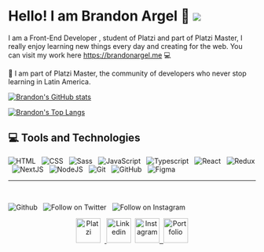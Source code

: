 # Hello! I am Brandon Argel 🚀 ![](https://img.shields.io/badge/Platzi%20Master-C9-7fc719.svg?logo=platzi)

I am a Front-End Developer , student of Platzi and part of Platzi Master, I really enjoy learning new things every day and creating for the web. You can visit my work here https://brandonargel.me 💻

💚 I am part of Platzi Master, the community of developers who never stop learning in Latin America.

[![Brandon's GitHub stats](https://github-readme-stats.vercel.app/api?username=BrandonArgel&count_private=true&show_icons=true&title_color=16ffe2&icon_color=16ffe2&text_color=cccccc&bg_color=000000&border_radius=10&hide_border=true)](https://github.com/anuraghazra/github-readme-stats)

[![Brandon's Top Langs](https://github-readme-stats.vercel.app/api/top-langs/?username=BrandonArgel&layout=compact&title_color=16ffe2&icon_color=16ffe2&text_color=ffffff&bg_color=000000&border_radius=10&hide_border=true)](https://github.com/anuraghazra/github-readme-stats)

## 💻 **Tools and Technologies**

<p align="center">
  
  ![HTML](https://img.shields.io/badge/HTML5-E34F26?style=for-the-badge&logo=html5&logoColor=white)
  &nbsp;
  ![CSS](https://img.shields.io/badge/CSS3-1572B6?style=for-the-badge&logo=css3&logoColor=white)
  &nbsp;
  ![Sass](https://img.shields.io/badge/Sass-CC6699?style=for-the-badge&logo=sass&logoColor=white)
  &nbsp;
  ![JavaScript](https://img.shields.io/badge/JavaScript-323330?style=for-the-badge&logo=javascript&logoColor=F7DF1E)
  &nbsp;
  ![Typescript](https://img.shields.io/badge/TypeScript-323330?style=for-the-badge&logo=typescript&logoColor=blue)
  &nbsp;
  ![React](https://img.shields.io/badge/React-20232A?style=for-the-badge&logo=react&logoColor=61DAFB)
  &nbsp;
  ![Redux](https://img.shields.io/badge/Redux-7747bc?style=for-the-badge&logo=redux)
  &nbsp;
  ![NextJS](https://img.shields.io/badge/NextJS-0070f5?style=for-the-badge&logo=nextjs)
  &nbsp;
  ![NodeJS](https://img.shields.io/badge/Node.js-43853D?style=for-the-badge&logo=node.js&logoColor=white)
  &nbsp;
  ![Git](https://img.shields.io/badge/Git-F05032?style=for-the-badge&logo=git&logoColor=white)
  &nbsp;
  ![GitHub](https://img.shields.io/badge/github%20-%23000.svg?&style=for-the-badge&logo=github&logoColor=white)
  &nbsp;
  ![Figma](https://img.shields.io/badge/figma-%23000.svg?&style=for-the-badge&logo=figma&logoColor=white)

</p>

<hr />
<br />

<p align="center">

![Github](https://img.shields.io/github/followers/BrandonArgel?style=social)
&nbsp;
![Follow on Twitter](https://img.shields.io/twitter/follow/BrandArgel?style=social)
&nbsp;
![Follow on Instagram](https://visitor-badge.laobi.icu/badge?page_id=BrandonArgel.BrandonArgel)

</p>

<p align="center">
  <a href="https://platzi.com/p/BrandArgel/" target="_blank"><img height="50" alt="Platzi" title="Platzi" src="https://firebasestorage.googleapis.com/v0/b/personal-project-brandon.appspot.com/o/svg%2Fplatzi.svg?alt=media&token=9e2314c6-bb25-4eb7-94fe-d0bc5e59993c" /></a>&nbsp;&nbsp;<a href="https://www.linkedin.com/in/brandargel/" target="_blank">
    <img height="50" alt="Linkedin" title="Linkedin" src="https://firebasestorage.googleapis.com/v0/b/personal-project-brandon.appspot.com/o/svg%2Flinkedin.svg?alt=media&token=82df4fa0-47d6-4310-b7ee-d4c03a1b5579" /></a>&nbsp;&nbsp;<a href="https://www.instagram.com/brandargel/" target="_blank"><img height="50" alt="Instagram" title="Instagram" src="https://firebasestorage.googleapis.com/v0/b/personal-project-brandon.appspot.com/o/svg%2Finstagram.svg?alt=media&token=25a027d4-fb3d-47b5-8ac1-cf9480455f82" />&nbsp;&nbsp;</a><a href="https://brandonargel.me" target="_blank"><img height="50" alt="Portfolio" title="Portfolio" src="https://firebasestorage.googleapis.com/v0/b/personal-project-brandon.appspot.com/o/svg%2Flogo.svg?alt=media&token=403f2b8e-0ef7-48ad-bd30-1f3c2093e2f4" /></a>
</p>
